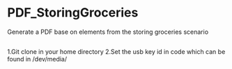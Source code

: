 # PDF_StoringGroceries
Generate a PDF base on elements from the storing groceries scenario


##
1.Git clone in your home directory
2.Set the usb key id in code which can be found in /dev/media/
